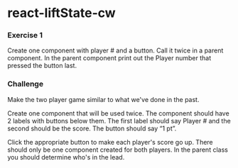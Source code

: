 # react-liftState-cw

### Exercise 1
Create one component with player # and a button. Call it twice in a parent component. In the parent component print out the Player number that pressed the button last.

### Challenge
Make the two player game similar to what we've done in the past.

Create one component that will be used twice. The component should have 2 labels with buttons below them. The first label should say Player # and the second should be the score. The button should say “1 pt”.

Click the appropriate button to make each player's score go up. There should only be one component created for both players. In the parent class you should determine who's in the lead.

